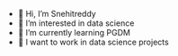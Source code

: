 - 👋 Hi, I’m Snehitreddy
- 👀 I’m interested in data science
- 🌱 I’m currently learning PGDM
- 💞️ I want to work in data science projects


<!---
Snehitreddy66/Snehitreddy66 is a ✨ special ✨ repository because its `README.md` (this file) appears on your GitHub profile.
You can click the Preview link to take a look at your changes.
--->
